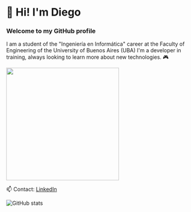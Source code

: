 # 👋 Hi! I'm Diego
### Welcome to my GitHub profile

I am a student of the "Ingeniería en Informática" career at the Faculty of Engineering of the University of Buenos Aires (UBA)
I'm a developer in training, always looking to learn more about new technologies. 🎮

<img src="https://i.pinimg.com/originals/be/8a/8b/be8a8bf1a720cdf5f5c223e419dadae1.gif" width="300">

 📫 Contact: [LinkedIn](https://www.linkedin.com/in/diegoandrade)

 ![GitHub stats](https://github-readme-stats.vercel.app/api?username=dieandrde&show_icons=true&theme=radical)
